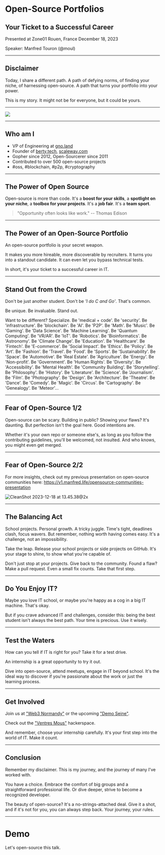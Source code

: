 # Open-Source Portfolios

## Your Ticket to a Successful Career

Presented at Zone01
Rouen, France
December 18, 2023

Speaker: Manfred Touron (@moul)

---

## Disclaimer

Today, I share a different path. A path of defying norms, of finding your niche, of harnessing open-source. A path that turns your portfolio into your power.

This is my story. It might not be for everyone, but it could be yours.

---

![](https://i.imgflip.com/89qb27.jpg)

---

## Who am I

- VP of Engineering at [gno.land](https://gno.land)
- Founder of [berty.tech](https://berty.tech), [scaleway.com](https://scaleway.com)
- Gopher since 2012, Open-Sourcerer since 2011
- Contributed to over 500 open-source projects
- #oss, #blockchain, #p2p, #cryptography

---

## The Power of Open Source

Open-source is more than code. It's a **boost for your skills**, a **spotlight on your niche**, a **toolbox for your projects**. It's a **job fair**. It's a **team sport**.

> "Opportunity often looks like work." -- Thomas Edison

---

## The Power of an Open-Source Portfolio

An open-source portfolio is your secret weapon.

It makes you more hireable, more discoverable by recruiters. It turns you into a standout candidate. It can even let you bypass technical tests.

In short, it's your ticket to a successful career in IT.

---

## Stand Out from the Crowd

Don't be just another student. Don't be _'I do C and Go'_. That's common. 

Be unique. Be invaluable. Stand out.

Want to be different? Specialize. Be 'medical + code'. Be 'security'. Be 'infrastructure'. Be 'blockchain'. Be 'AI'. Be 'P2P'. Be 'Math'. Be 'Music'. Be 'Gaming'. Be 'Data Science'. Be 'Machine Learning'. Be 'Quantum Computing'. Be 'VR/AR'. Be 'IoT'. Be 'Robotics'. Be 'Bioinformatics'. Be 'Astronomy'. Be 'Climate Change'. Be 'Education'. Be 'Healthcare'. Be 'Fintech'. Be 'E-commerce'. Be 'Social Impact'. Be 'Ethics'. Be 'Policy'. Be 'Art'. Be 'Fashion'. Be 'Travel'. Be 'Food'. Be 'Sports'. Be 'Sustainability'. Be 'Space'. Be 'Automotive'. Be 'Real Estate'. Be 'Agriculture'. Be 'Energy'. Be 'Non-profit'. Be 'Government'. Be 'Human Rights'. Be 'Diversity'. Be 'Accessibility'. Be 'Mental Health'. Be 'Community Building'. Be 'Storytelling'. Be 'Philosophy'. Be 'History'. Be 'Literature'. Be 'Science'. Be 'Journalism'. Be 'Film'. Be 'Photography'. Be 'Design'. Be 'Architecture'. Be 'Theatre'. Be 'Dance'. Be 'Comedy'. Be 'Magic'. Be 'Circus'. Be 'Cartography'. Be 'Genealogy'. Be 'Meteor'...


---

## Fear of Open-Source 1/2

Open-source can be scary. Building in public? Showing your flaws? It's daunting. But perfection isn't the goal here. Good intentions are.

Whether it's your own repo or someone else's, as long as you follow the contributing guidelines, you'll be welcomed, not insulted. And who knows, you might even get merged.

---

## Fear of Open-Source 2/2

For more insights, check out my previous presentation on open-source communities here: https://v1.manfred.life/opensource-communities-presentation

![CleanShot 2023-12-18 at 13.45.38@2x](https://hackmd.io/_uploads/SJDby66L6.png)

---

## The Balancing Act

School projects. Personal growth. A tricky juggle. Time's tight, deadlines clash, focus wavers. But remember, nothing worth having comes easy. It's a challenge, not an impossibility.

Take the leap. Release your school projects or side projects on GitHub. It's your stage to shine, to show what you're capable of.

Don't just stop at your projects. Give back to the community. Found a flaw? Make a pull request. Even a small fix counts. Take that first step.

---

## Do You Enjoy IT?

Maybe you love IT school, or maybe you're happy as a cog in a big IT machine. That's okay.

But if you crave advanced IT and challenges, consider this: being the best student isn't always the best path. Your time is precious. Use it wisely.

---

## Test the Waters

How can you tell if IT is right for you? Take it for a test drive.

An internship is a great opportunity to try it out.

Dive into open-source, attend meetups, engage in IT beyond school. It's the ideal way to discover if you're passionate about the work or just the learning process.

---

## Get Involved

Join us at ["Web3 Normandy"](https://w3n.fr) or the upcoming ["Demo Seine"](https://demoseine.com).

Check out the ["Ventres Mous"](https://www.ventresmous.fr) hackerspace.

And remember, choose your internship carefully. It's your first step into the world of IT. Make it count.

---

## Conclusion

Remember my disclaimer. This is my journey, and the journey of many I've worked with.

You have a choice. Embrace the comfort of big groups and a straightforward professional life. Or dive deeper, strive to become a recognized developer.

The beauty of open-source? It's a no-strings-attached deal. Give it a shot, and if it's not for you, you can always step back. Your journey, your rules.

---

# Demo

Let's open-source this talk.
